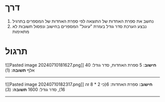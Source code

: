 # דרך
1. נחשב את ספרת האחדות של התוצאה לפי ספרת האחדות של המספרים בתרגיל
2. נבצע הערכת סדר גודל בעזרת "עיגול" המספרים בחישוב ונפסול תשובות לא מתאימות

# תרגול
![[Pasted image 20240710181627.png]]
**חישוב**: 5 ספרת האחדות, סדר גודל: 40 אלף
**תשובה**: (1)
***
![[Pasted image 20240710182317.png]]
**חישוב:** ספרת האחדות: 6(כי 2 * 8 זה 16), סדר גודל: 1600
**תשובה**: (3)
***

